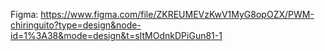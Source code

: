 Figma: https://www.figma.com/file/ZKREUMEVzKwV1MyG8opOZX/PWM-chiringuito?type=design&node-id=1%3A38&mode=design&t=sItMOdnkDPiGun81-1

